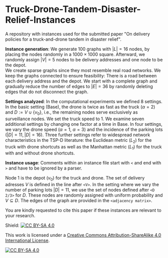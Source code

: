 # Truck-Drone-Tandem-Disaster-Relief-Instances
A repository with instances used for the submitted paper "On delivery policies for a truck-and-drone tandem in disaster relief".

**Instance generation**: 
We generate 100 graphs with $|L|=16$ nodes, by placing the nodes randomly in a $1000 \times 1000$ square. Afterward, we randomly assign $|V|=5$ nodes to be delivery addresses and one node to be the depot.  
We create sparse graphs since they most resemble real road networks. We keep the graphs connected to ensure feasibility: There is a road between each delivery address and the depot. 
We start with a complete graph and gradually reduce the number of edges to $|E|=36$ by randomly deleting edges that do not disconnect the graph. 

**Settings analyzed**:
In the computational experiments we defined 8 settings. In the basic setting (Base), the drone is twice as fast as the truck ($\alpha=2$) and $D:=V\cup\{v_0\}$, i.e., the remaining nodes serve exclusively as surveillance nodes. We set the truck speed to 1.
We examine seven additional settings by changing one factor at a time in Base. In four settings, we vary  the drone speed ($\alpha=1$, $\alpha=3$) and the incidence of the parking lots $(|D|=11, |D|=16)$. 
Three further settings refer to widespread network characteristics in the TSP-D literature: the Euclidean metric ($L_2$) for the truck with drone shortcuts as well as the Manhattan metric ($L_1$) for the truck with and without drone shortcuts.  

**Instance usage**:
Comments within an instance file start with ```<``` and end with ```>``` and have to be ignored by a parser.

Node 1 is the depot ($v_0$) for the truck and drone.
The set of delivery adresses $V$ is defined in the line after ```<V>```.
In the setting where we vary the number of parking lots $|D|=11$, we use the set of nodes defined after ```<D 2/3>``` for $D$. These nodes are randomly assigned with uniform probability and $V \subseteq D$.
The edges of the graph are provided in the ```<adjacency matrix>```.


You are kindly requested to cite this paper if these instances are relevant to your research. 

Shield: [![CC BY-SA 4.0][cc-by-sa-shield]][cc-by-sa]

This work is licensed under a
[Creative Commons Attribution-ShareAlike 4.0 International License][cc-by-sa].

[![CC BY-SA 4.0][cc-by-sa-image]][cc-by-sa]

[cc-by-sa]: http://creativecommons.org/licenses/by-sa/4.0/
[cc-by-sa-image]: https://licensebuttons.net/l/by-sa/4.0/88x31.png
[cc-by-sa-shield]: https://img.shields.io/badge/License-CC%20BY--SA%204.0-lightgrey.svg
